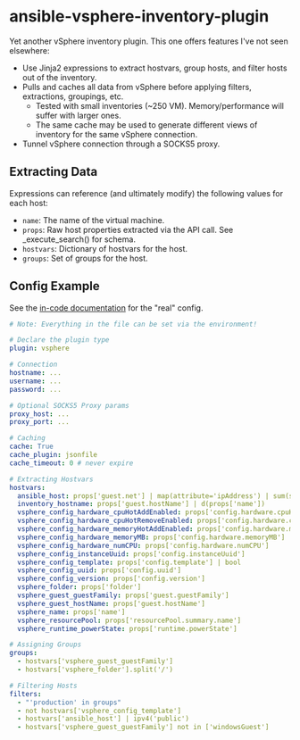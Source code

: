 # ansible-vsphere-inventory-plugin

Yet another vSphere inventory plugin. This one offers features I've not seen elsewhere:

- Use Jinja2 expressions to extract hostvars, group hosts, and filter hosts out of the inventory.
- Pulls and caches all data from vSphere before applying filters, extractions, groupings, etc.
  - Tested with small inventories (~250 VM). Memory/performance will suffer with larger ones.
  - The same cache may be used to generate different views of inventory for the same vSphere connection.
- Tunnel vSphere connection through a SOCKS5 proxy.

## Extracting Data

Expressions can reference (and ultimately modify) the following values for each host:

- `name`: The name of the virtual machine.
- `props`: Raw host properties extracted via the API call. See _execute_search() for schema.
- `hostvars`: Dictionary of hostvars for the host.
- `groups`: Set of groups for the host.

## Config Example

See the [in-code documentation](https://github.com/danschmidt5189/ansible-vsphere-inventory-plugin/blob/master/vsphere.py#L30) for the "real" config.

```yml
# Note: Everything in the file can be set via the environment!

# Declare the plugin type
plugin: vsphere

# Connection
hostname: ...
username: ...
password: ...

# Optional SOCKS5 Proxy params
proxy_host: ...
proxy_port: ...

# Caching
cache: True
cache_plugin: jsonfile
cache_timeout: 0 # never expire

# Extracting Hostvars
hostvars:
  ansible_host: props['guest.net'] | map(attribute='ipAddress') | sum(start=[]) | ipv4('public') | first
  inventory_hostname: props['guest.hostName'] | d(props['name'])
  vsphere_config_hardware_cpuHotAddEnabled: props['config.hardware.cpuHotAddEnabled']
  vsphere_config_hardware_cpuHotRemoveEnabled: props['config.hardware.cpuHotRemoveEnabled']
  vsphere_config_hardware_memoryHotAddEnabled: props['config.hardware.memoryHotAddEnabled']
  vsphere_config_hardware_memoryMB: props['config.hardware.memoryMB']
  vsphere_config_hardware_numCPU: props['config.hardware.numCPU']
  vsphere_config_instanceUuid: props['config.instanceUuid']
  vsphere_config_template: props['config.template'] | bool
  vsphere_config_uuid: props['config.uuid']
  vsphere_config_version: props['config.version']
  vsphere_folder: props['folder']
  vsphere_guest_guestFamily: props['guest.guestFamily']
  vsphere_guest_hostName: props['guest.hostName']
  vsphere_name: props['name']
  vsphere_resourcePool: props['resourcePool.summary.name']
  vsphere_runtime_powerState: props['runtime.powerState']

# Assigning Groups
groups:
  - hostvars['vsphere_guest_guestFamily']
  - hostvars['vsphere_folder'].split('/')

# Filtering Hosts
filters:
  - "'production' in groups"
  - not hostvars['vsphere_config_template']
  - hostvars['ansible_host'] | ipv4('public')
  - hostvars['vsphere_guest_guestFamily'] not in ['windowsGuest']
```
